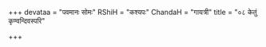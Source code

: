+++
devataa = "पवमानः सोमः"
RShiH = "कश्यपः"
ChandaH = "गायत्री"
title = "०८ केतुं कृण्वन्दिवस्परि"

+++
